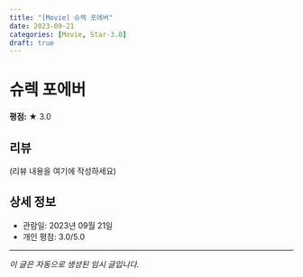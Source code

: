 ```yaml
---
title: "[Movie] 슈렉 포에버"
date: 2023-09-21
categories: [Movie, Star-3.0]
draft: true
---
```


# 슈렉 포에버

**평점:** ★ 3.0

## 리뷰

(리뷰 내용을 여기에 작성하세요)

## 상세 정보

- 관람일: 2023년 09월 21일
- 개인 평점: 3.0/5.0

---

*이 글은 자동으로 생성된 임시 글입니다.*

